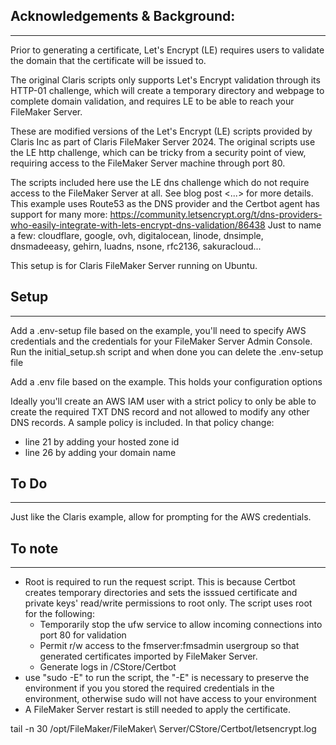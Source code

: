 ## Acknowledgements & Background:
----------------------------------
Prior to generating a certificate, Let's Encrypt (LE) requires users to validate the domain that the certificate will be issued to.

The original Claris scripts only supports Let's Encrypt validation through its HTTP-01 challenge, which will create a temporary directory and webpage to complete domain validation, and requires LE to be able to reach your FileMaker Server.

These are modified versions of the Let's Encrypt (LE) scripts provided by Claris Inc as part of Claris FileMaker Server 2024.
The original scripts use the LE http challenge, which can be tricky from a security point of view, requiring access to the FileMaker Server machine through port 80.

The scripts included here use the LE dns challenge which do not require access to the FileMaker Server at all.
See blog post <...> for more details.
This example uses Route53 as the DNS provider and the Certbot agent has support for many more:
https://community.letsencrypt.org/t/dns-providers-who-easily-integrate-with-lets-encrypt-dns-validation/86438
Just to name a few: cloudflare, google, ovh, digitalocean, linode, dnsimple, dnsmadeeasy, gehirn, luadns, nsone, rfc2136, sakuracloud...

This setup is for Claris FileMaker Server running on Ubuntu.

## Setup
---------------------------
Add a .env-setup file based on the example, you'll need to specify AWS credentials and the credentials for your FileMaker Server Admin Console.
Run the initial_setup.sh script and when done you can delete the .env-setup file

Add a .env file based on the example.  This holds your configuration options

Ideally you'll create an AWS IAM user with a strict policy to only be able to create the required TXT DNS record and not allowed to modify any other DNS records.  A sample policy is included.  In that policy change:
- line 21 by adding your hosted zone id
- line 26 by adding  your domain name


## To Do
-----------------------------
Just like the Claris example, allow for prompting for the AWS credentials.


## To note
------------------------------
- Root is required to run the request script. This is because Certbot creates temporary directories and sets the isssued certificate and private keys' read/write permissions to root only. 
  The script uses root for the following:
    - Temporarily stop the ufw service to allow incoming connections into port 80 for validation
    - Permit r/w access to the fmserver:fmsadmin usergroup so that generated certificates imported by FileMaker Server.
    - Generate logs in /CStore/Certbot
- use "sudo -E" to run the script, the "-E" is necessary to preserve the environment if you you stored the required credentials in the environment, otherwise sudo will not have access to your environment
- A FileMaker Server restart is still needed to apply the certificate.


tail -n 30 /opt/FileMaker/FileMaker\ Server/CStore/Certbot/letsencrypt.log